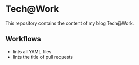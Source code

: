 # Tech@Work

This repository contains the content of my blog Tech@Work.

## Workflows

- lints all YAML files
- lints the title of pull requests
